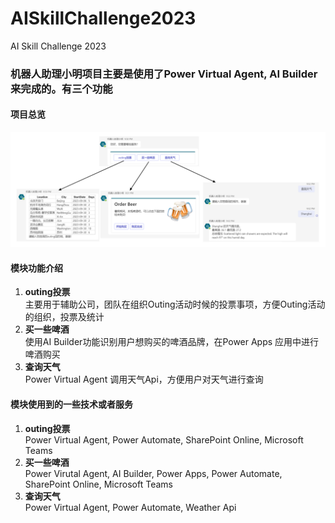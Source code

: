# AISkillChallenge2023
AI Skill Challenge 2023
### 机器人助理小明项目主要是使用了Power Virtual Agent, AI Builder来完成的。有三个功能
#### 项目总览
  
  ![系统Overview](https://github.com/BaoqiaoBruce0916/AISkillChallenge2023/blob/main/assets/img/BotOverview.png)

#### 模块功能介绍
1. **outing投票**  
   主要用于辅助公司，团队在组织Outing活动时候的投票事项，方便Outing活动的组织，投票及统计
2. **买一些啤酒**  
   使用AI Builder功能识别用户想购买的啤酒品牌，在Power Apps 应用中进行啤酒购买
5. **查询天气**     
   Power Virtual Agent 调用天气Api，方便用户对天气进行查询


#### 模块使用到的一些技术或者服务
1. **outing投票**  
   Power Virtual Agent, Power Automate, SharePoint Online, Microsoft Teams
2. **买一些啤酒**  
   Power Virutal Agent, AI Builder, Power Apps, Power Automate, SharePoint Online, Microsoft Teams
3. **查询天气**  
   Power Virtual Agent, Power Automate, Weather Api		
   
